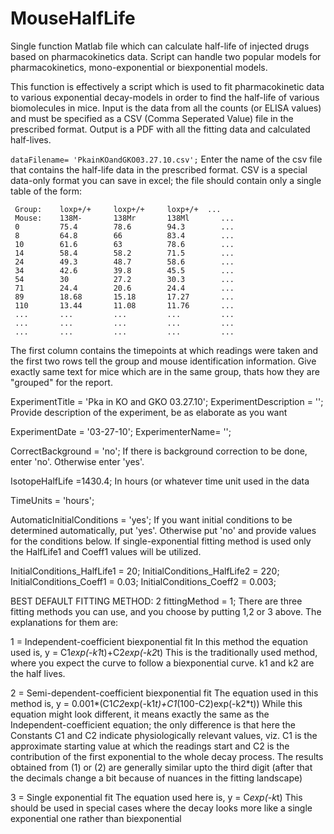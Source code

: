 # MouseHalfLife
Single function Matlab file which can calculate half-life of injected drugs based on pharmacokinetics data. Script can handle two popular models for pharmacokinetics, mono-exponential or biexponential models.

This function is effectively a script which is used to fit pharmacokinetic
data to various exponential decay-models in order to find the half-life of
various biomolecules in mice. Input is the data from all the counts (or
ELISA values) and must be specified as a CSV (Comma Seperated Value) file
in the prescribed format. Output is a PDF with all the fitting data and
calculated half-lives.

`dataFilename= 'PkainKOandGKO03.27.10.csv';`
Enter the name of the csv file that contains the half-life data in the
prescribed format. CSV is a special data-only format you can save in excel; the
file should contain only a single table of the form:

     Group:    loxp+/+     loxp+/+     loxp+/+  ...
     Mouse:    138M-       138Mr       138Ml       ...
     0         75.4        78.6        94.3        ...
     8         64.8        66          83.4        ...
     10        61.6        63          78.6        ...
     14        58.4        58.2        71.5        ...
     24        49.3        48.7        58.6        ...
     34        42.6        39.8        45.5        ...
     54        30          27.2        30.3        ...
     71        24.4        20.6        24.4        ...
     89        18.68       15.18       17.27       ...
     110       13.44       11.08       11.76       ...
     ...       ...         ...         ...         ...
     ...       ...         ...         ...         ...
     ...       ...         ...         ...         ...

 The first column contains the timepoints at which readings were taken and
 the first two rows tell the group and mouse identification information.
 Give exactly same text for mice which are in the same group, thats how
 they are "grouped" for the report.


ExperimentTitle = 'Pka in KO and GKO 03.27.10';
ExperimentDescription = '';
 Provide description of the experiment, be as elaborate as you want

ExperimentDate = '03-27-10';
ExperimenterName=  '';

CorrectBackground = 'no';
 If there is background correction to be done, enter 'no'. Otherwise enter
 'yes'.

IsotopeHalfLife =1430.4;
 In hours (or whatever time unit used in the data

TimeUnits = 'hours';

AutomaticInitialConditions = 'yes';
 If you want initial conditions to be determined automatically, put 'yes'.
 Otherwise put 'no' and provide values for the conditions below. If
 single-exponential fitting method is used only the HalfLife1 and Coeff1
 values will be utilized.

InitialConditions_HalfLife1 = 20;
InitialConditions_HalfLife2 = 220;
InitialConditions_Coeff1 = 0.03;
InitialConditions_Coeff2 = 0.003;


 BEST DEFAULT FITTING METHOD: 2
fittingMethod = 1;
 There are three fitting methods you can use, and you choose by putting
 1,2 or 3 above. The explanations for them are:

 1 = Independent-coefficient biexponential fit
       In this method the equation used is,
           y = C1*exp(-k1*t)+C2*exp(-k2*t)
       This is the traditionally used method, where you expect the curve
       to follow a biexponential curve. k1 and k2 are the half lives.

 2 = Semi-dependent-coefficient biexponential fit
       The equation used in this method is,
           y = 0.001*(C1*C2*exp(-k1*t)+C1*(100-C2)exp(-k2*t))
       While this equation might look different, it means exactly the same
       as the Independent-coefficient equation; the only difference is
       that here the Constants C1 and C2 indicate physiologically relevant
       values, viz. C1 is the approximate starting value at which the
       readings start and C2 is the  contribution of the first
       exponential to the whole decay process. The results obtained from
       (1) or (2) are generally similar upto the third digit (after that
       the decimals change a bit because of nuances in the fitting
       landscape)

 3 = Single exponential fit
       The equation used here is,
           y = C*exp(-k*t)
       This should be used in special cases where the decay looks more
       like a single exponential one rather than biexponential
